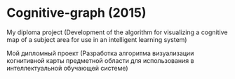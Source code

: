 # Cognitive-graph (2015)
My diploma project (Development of the algorithm for visualizing a cognitive map of a subject area for use in an intelligent learning system)

Мой дипломный проект (Разработка алгоритма визуализации когнитивной карты предметной области для использования в интеллектуальной обучающей системе) 
